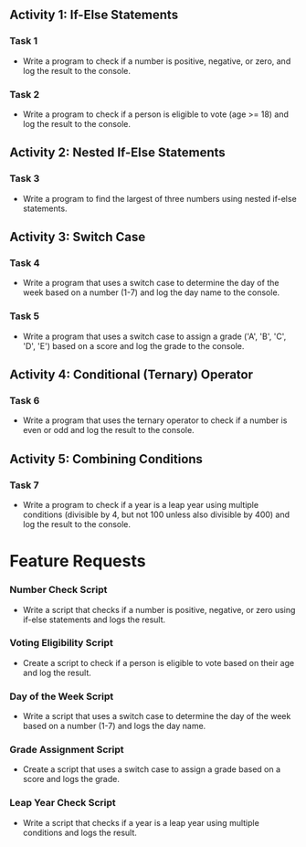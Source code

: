 ## Activity 1: If-Else Statements

### Task 1

- Write a program to check if a number is positive, negative, or zero, and log the result to the console.

### Task 2

- Write a program to check if a person is eligible to vote (age >= 18) and log the result to the console.

## Activity 2: Nested If-Else Statements

### Task 3

- Write a program to find the largest of three numbers using nested if-else statements.

## Activity 3: Switch Case

### Task 4

- Write a program that uses a switch case to determine the day of the week based on a number (1-7) and log the day name to the console.

### Task 5

- Write a program that uses a switch case to assign a grade ('A', 'B', 'C', 'D', 'E') based on a score and log the grade to the console.

## Activity 4: Conditional (Ternary) Operator

### Task 6

- Write a program that uses the ternary operator to check if a number is even or odd and log the result to the console.

## Activity 5: Combining Conditions

### Task 7

- Write a program to check if a year is a leap year using multiple conditions (divisible by 4, but not 100 unless also divisible by 400) and log the result to the console.

# Feature Requests

### Number Check Script

- Write a script that checks if a number is positive, negative, or zero using if-else statements and logs the result.

### Voting Eligibility Script

- Create a script to check if a person is eligible to vote based on their age and log the result.

### Day of the Week Script

- Write a script that uses a switch case to determine the day of the week based on a number (1-7) and logs the day name.

### Grade Assignment Script

- Create a script that uses a switch case to assign a grade based on a score and logs the grade.

### Leap Year Check Script

- Write a script that checks if a year is a leap year using multiple conditions and logs the result.
